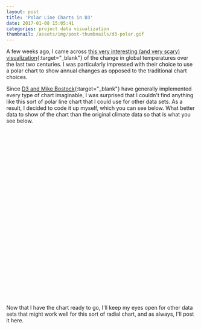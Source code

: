 ```yaml
---
layout: post
title: 'Polar Line Charts in D3'
date: 2017-01-08 15:05:41
categories: project data visualization
thumbnail: /assets/img/post-thumbnails/d3-polar.gif
---
```


<style>
#d3-polar-container {
    width: 90%;
    max-width: 450px;
    height: 450px;
    margin: auto;
}

#polar-line-chart {
    width: 100%;
    height: 100%;
}

#polar-line-chart .line {
    fill: none;
    stroke: steelblue;
    stroke-width: 1px;
}

#polar-line-chart .domain {
    display: none;
}

#polar-line-chart .year-text {
    font-family: sans-serif;
    font-size: 14px;
}

#polar-line-chart .play-text {
    font-family: sans-serif;
    font-size: 18px;
    cursor: pointer;
    fill: #77bdee;
}

#polar-line-chart .play-text:hover {
    text-decoration: underline;
}
</style>

A few weeks ago, I came across [this very interesting (and very scary) visualization](http://blogs.reading.ac.uk/climate-lab-book/files/2016/05/spiral_optimized.gif){:target="_blank"} of the change in global temperatures over the last two centuries. I was particularly impressed with their choice to use a polar chart to show annual changes as opposed to the traditional chart choices.

Since [D3 and Mike Bostock](https://bost.ocks.org/mike/){:target="_blank"} have generally implemented every type of chart imaginable, I was surprised that I couldn't find anything like this sort of polar line chart that I could use for other data sets. As a result, I decided to code it up myself, which you can see below. What better data to show of the chart than the original climate data so that is what you see below.

<div id='d3-polar-container'>
    <svg id="polar-line-chart"></svg>
</div>

Now that I have the chart ready to go, I'll keep my eyes open for other data sets that might work well for this sort of radial chart, and as always, I'll post it here.

<script>
/* resize svg height if needed */
let c_width = $("#d3-polar-container").width(),
    is_mobile = c_width < 450;
$("#d3-polar-container").css("height", c_width);

/* initialize svg and variables */
var polar_svg = d3.select("#polar-line-chart"),
    margin = {top: 55, left: 45, bottom: 35, right: 45, center: 75},
    width  = c_width - margin.left - margin.right;
    height = c_width - margin.top - margin.bottom;

// polar scales
var t = d3.scaleTime().range([0, 2 * Math.PI]),
    r = d3.scaleLinear().range([0, (width - margin.center) / 2]);

// cartesian conversion
var x = function(t, r) { return (margin.left) + (width / 2) + ((r + (margin.center / 2)) *  Math.sin(t)); },
    y = function(t, r) { return (margin.top) + (height / 2) - ((r + (margin.center / 2)) *  Math.cos(t)); }

var line = d3.line()
    .x(function(d) { return x(t(d.month), r(d.value)); })
    .y(function(d) { return y(t(d.month), r(d.value)); });

var color = d3.scaleLinear()
    .range(["#2a96e8", "#fb6767"]);

/* draw polar background */
polar_svg.append('circle')
    .attr("r", width / 2)
    .attr("cx", margin.left + width / 2)
    .attr("cy", margin.top + height / 2)
    .style("fill", "#ececec")
    .style("stroke", "#000")
    .style("stroke-width", "0.5px");

polar_svg.append('circle')
    .attr("r", margin.center / 2)
    .attr("cx", margin.left + width / 2)
    .attr("cy", margin.top + height / 2)
    .style("fill", "white")
    .style("stroke", "#000")
    .style("stroke-width", "0.5px");

/* pull data */
d3.csv("/assets/data/d3-radial-temp.csv", function(d) {
    d.year  = +d.year;
    d.month = +d.month;
    d.value = +d.v2;
    return d;
}, function(error, data) {
    if (error) throw error;

    var [t_min, t_max] = d3.extent(data, function(d) { return d.month; }),
        [r_min, r_max] = d3.extent(data, function(d) { return d.value;   });
    var r_margin = {top: 0.15, bottom: 0};

    t.domain([t_min, t_max + 1]);
    r.domain([r_min - r_margin.bottom, r_max + r_margin.top]);
    color.domain(d3.extent(data, function(d) { return d.year; }));

    /* draw polar axes */
    var ticks = r.ticks(5).splice(1);
    var axis  = d3.axisBottom(r).tickValues(ticks).tickSize(0).tickFormat(d3.format(".1f"));

    polar_svg.selectAll("g")
        .data(ticks).enter()
        .append("circle")
        .attr("cx", margin.left + width / 2)
        .attr("cy", margin.top + height / 2)
        .attr("r", function(d) { return margin.center / 2 + r(d); })
        .attr("fill", "none")
        .attr("stroke", "#000")
        .attr("stroke-width", "0.25px");

    polar_svg.append("rect")
        .attr("x", margin.left + (margin.center + width) / 2 + 5)
        .attr("y", margin.top + height / 2 - 10)
        .attr("width", (width - margin.center) / 2 - 7)
        .attr("height", 20)
        .attr("fill", "#ececec");

    /* render center year, "play", title, and month text */
    var text_size = (!is_mobile ? 1 : 0.8);

    polar_svg.append("text")
        .attr("class", "year-text")
        .style("font-size", text_size - 0.1 + "em")
        .attr("transform", `translate(${margin.left + width / 2 - (!is_mobile ? 15 : 12)}, ${margin.top + height / 2 + (!is_mobile ? 5 : 4)})`)
        .text("1850");

    polar_svg.append("text")
        .style("font-size", text_size + "em")
        .attr("transform", "translate(10, 15)")
        .text("Global Temperature Change in °C (1850 - 2016)");

    polar_svg.append("text")
        .style("font-size", text_size - 0.1 + "em")
        .attr("transform", `translate(${width + margin.left + 10}, ${height / 2 + margin.top - 8}) rotate(90)`)
        .text("Apr");

    polar_svg.append("text")
        .style("font-size", text_size - 0.1 + "em")
        .attr("transform", `translate(${width / 2 + margin.left - 8}, ${margin.top - 8})`)
        .text("Jan");

    polar_svg.append("text")
        .style("font-size", text_size - 0.1 + "em")
        .attr("transform", `translate(${margin.left - 8}, ${height / 2 + margin.top + 8}) rotate(270)`)
        .text("Oct");

    polar_svg.append("text")
        .style("font-size", text_size - 0.1 + "em")
        .attr("transform", `translate(${width / 2 + margin.left + 8}, ${height + margin.top + 8}) rotate(180)`)
        .text("Jul");

    $("#d3-polar-container").ready(function() {
        polar_svg.append("text")
            .attr("class", "play-text")
            .style("font-size", text_size + "em")
            .attr("transform", "translate(" + 10 + "," + 35 + ")")
            .text("Play");
    });

    /* animate on click */
    polar_svg.select(".play-text").on("click", function() {
        /* clear paths and axis */
        polar_svg.selectAll(".line").remove();
        polar_svg.select("#axis").remove();
        polar_svg.selectAll(".year-text.added").remove();
        polar_svg.selectAll(".year-text").text("1850");
        polar_svg.selectAll(".year-text-cover").remove();

        /* update center text */
        setTimeout(function() {
            let ix = 0;
            update_year = setInterval(function() {
                ix = ix + 1;
                                    
                /* draw new path */
                polar_svg.append("path")
                    .attr("class", "line")
                    .attr("d", line([data[ix - 1], data[ix]]))
                    .style("stroke", color(data[ix - 1].year))
                    .style("stroke-width", (!is_mobile ? '1px' : '0.5px'))

                /* update center text (or stop) */
                if (ix == data.length - 1) clearInterval(update_year);
                else polar_svg.select(".year-text").text(+data[ix].year);
            }, 5);
        }, 500)

        /* re-render axis */
        polar_svg.append("g")
            .attr("id", "axis")
            .attr("transform", "translate(" + (margin.left + (margin.center + width) / 2) + "," + (margin.top + (height / 2) - 6) + ")")
            .style("font-size", (!is_mobile ? 0.6 : 0.5) + "em")
            .call(axis);
    });

    /* render radial ticks */
    polar_svg.append("g")
        .attr("id", "axis")
        .attr("transform", "translate(" + (margin.left + (margin.center + width) / 2) + "," + (margin.top + (height / 2) - 6) + ")")
        .style("font-size", (!is_mobile ? 0.6 : 0.5) + "em")
        .call(axis);
});

</script>



